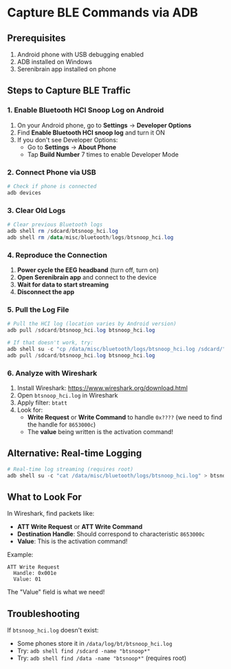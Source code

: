 # Capture BLE Commands via ADB

## Prerequisites
1. Android phone with USB debugging enabled
2. ADB installed on Windows
3. Serenibrain app installed on phone

## Steps to Capture BLE Traffic

### 1. Enable Bluetooth HCI Snoop Log on Android
1. On your Android phone, go to **Settings** → **Developer Options**
2. Find **Enable Bluetooth HCI snoop log** and turn it ON
3. If you don't see Developer Options:
   - Go to **Settings** → **About Phone**
   - Tap **Build Number** 7 times to enable Developer Mode

### 2. Connect Phone via USB
```powershell
# Check if phone is connected
adb devices
```

### 3. Clear Old Logs
```powershell
# Clear previous Bluetooth logs
adb shell rm /sdcard/btsnoop_hci.log
adb shell rm /data/misc/bluetooth/logs/btsnoop_hci.log
```

### 4. Reproduce the Connection
1. **Power cycle the EEG headband** (turn off, turn on)
2. **Open Serenibrain app** and connect to the device
3. **Wait for data to start streaming**
4. **Disconnect the app**

### 5. Pull the Log File
```powershell
# Pull the HCI log (location varies by Android version)
adb pull /sdcard/btsnoop_hci.log btsnoop_hci.log

# If that doesn't work, try:
adb shell su -c "cp /data/misc/bluetooth/logs/btsnoop_hci.log /sdcard/"
adb pull /sdcard/btsnoop_hci.log btsnoop_hci.log
```

### 6. Analyze with Wireshark
1. Install Wireshark: https://www.wireshark.org/download.html
2. Open `btsnoop_hci.log` in Wireshark
3. Apply filter: `btatt`
4. Look for:
   - **Write Request** or **Write Command** to handle `0x????` (we need to find the handle for `8653000c`)
   - The **value** being written is the activation command!

## Alternative: Real-time Logging
```powershell
# Real-time log streaming (requires root)
adb shell su -c "cat /data/misc/bluetooth/logs/btsnoop_hci.log" > btsnoop_hci.log
```

## What to Look For

In Wireshark, find packets like:
- **ATT Write Request** or **ATT Write Command**
- **Destination Handle**: Should correspond to characteristic `8653000c`
- **Value**: This is the activation command!

Example:
```
ATT Write Request
  Handle: 0x001e
  Value: 01
```

The "Value" field is what we need!

## Troubleshooting

If `btsnoop_hci.log` doesn't exist:
- Some phones store it in `/data/log/bt/btsnoop_hci.log`
- Try: `adb shell find /sdcard -name "btsnoop*"`
- Try: `adb shell find /data -name "btsnoop*"` (requires root)
